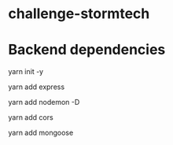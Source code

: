 # challenge-stormtech

# Backend dependencies

yarn init -y

yarn add express

yarn add nodemon -D

yarn add cors

yarn add mongoose
